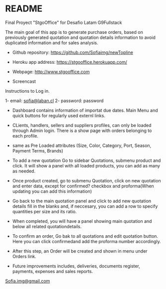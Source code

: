 # README

Final Proyect "StgoOffice" for Desafio Latam G9Fullstack

The main goal of this app is to generate purchase orders, based on previously
generated quotation and quotation details information to avoid duplicated information
and for sales analysis.


+   Github repository: https://github.com/Sofiaimg/newTopline

+   Heroku app address: https://stgooffice.herokuapp.com/

+   Webpage: http://www.stgooffice.com

+   Screencast

Instructions to Log in.

1- email: sofia@laban.cl
2- password: password

+ Dashboard contains information of importat due dates. Main Menu and quick buttons
for regularly used externl links.

+ CLients, handlers, sellers and suppliers profiles, can only be loaded through
Admin login. There is a show page with orders belonging to each profile.

+ same as Pre Loaded attributes (Size, Color, Category, Port, Season,
Payment Terms, Brands)

+ To add a new quotation Go to sidebar Quotations, submenu product and click.
It will show a panel with all loaded products, you can add as many as needed.

+ Once product created, go to submenu Quotation, click on new quotation and enter data, except for
confirmed? checkbox and proforma(When updating you can add this information)

+ Go back to the main quotation panel and click to add new quotation details fill in
the blanks and, if neccesary, you can add a row to specify quantities per size and its ratio.

+ When completed, you will have a panel showing main quotation and below all related quotationdetails.

+ To confirm an order, Go bak to all quotations and edit quotation button. Here you can click confirmedand add the proforma number accordingly.

+ After this step, an Order will be created and shown in menu under Orders link.

+ Future improvements includes, deliveries, documents register, payments, expenses and sales reports.


Sofia.img@gmail.com
